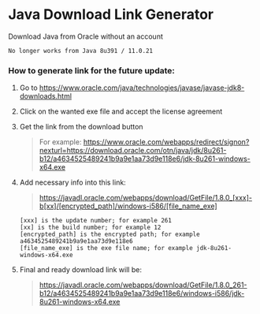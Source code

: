 # Java Download Link Generator
Download Java from Oracle without an account
```
No longer works from Java 8u391 / 11.0.21
```

### **How to generate link for the future update:**

1. Go to https://www.oracle.com/java/technologies/javase/javase-jdk8-downloads.html

2. Click on the wanted exe file and accept the license agreement

3. Get the link from the download button

   >For example: https://www.oracle.com/webapps/redirect/signon?nexturl=https://download.oracle.com/otn/java/jdk/8u261-b12/a4634525489241b9a9e1aa73d9e118e6/jdk-8u261-windows-x64.exe


4. Add necessary info into this link:
   >https://javadl.oracle.com/webapps/download/GetFile/1.8.0_[xxx]-b[xx]/[encrypted_path]/windows-i586/[file_name_exe]

   ```
   [xxx] is the update number; for example 261
   [xx] is the build number; for example 12
   [encrypted_path] is the encrypted path; for example a4634525489241b9a9e1aa73d9e118e6
   [file_name_exe] is the exe file name; for example jdk-8u261-windows-x64.exe
   ```

5. Final and ready download link will be:
   >https://javadl.oracle.com/webapps/download/GetFile/1.8.0_261-b12/a4634525489241b9a9e1aa73d9e118e6/windows-i586/jdk-8u261-windows-x64.exe
